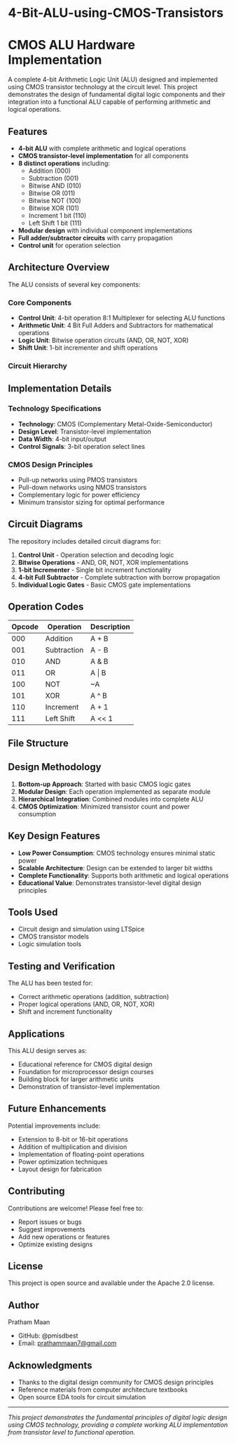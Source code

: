 # 4-Bit-ALU-using-CMOS-Transistors

# CMOS ALU Hardware Implementation

A complete 4-bit Arithmetic Logic Unit (ALU) designed and implemented using CMOS transistor technology at the circuit level. This project demonstrates the design of fundamental digital logic components and their integration into a functional ALU capable of performing arithmetic and logical operations.

## Features

- **4-bit ALU** with complete arithmetic and logical operations
- **CMOS transistor-level implementation** for all components
- **8 distinct operations** including:
  - Addition (000)
  - Subtraction (001) 
  - Bitwise AND (010)
  - Bitwise OR (011)
  - Bitwise NOT (100)
  - Bitwise XOR (101)
  - Increment 1 bit (110)
  - Left Shift 1 bit (111)
- **Modular design** with individual component implementations
- **Full adder/subtractor circuits** with carry propagation
- **Control unit** for operation selection

## Architecture Overview

The ALU consists of several key components:

### Core Components
- **Control Unit**: 4-bit operation 8:1 Multiplexer for selecting ALU functions
- **Arithmetic Unit**: 4 Bit Full Adders and Subtractors for mathematical operations
- **Logic Unit**: Bitwise operation circuits (AND, OR, NOT, XOR)
- **Shift Unit**: 1-bit incrementer and shift operations

### Circuit Hierarchy

## Implementation Details

### Technology Specifications
- **Technology**: CMOS (Complementary Metal-Oxide-Semiconductor)
- **Design Level**: Transistor-level implementation
- **Data Width**: 4-bit input/output
- **Control Signals**: 3-bit operation select lines

### CMOS Design Principles
- Pull-up networks using PMOS transistors
- Pull-down networks using NMOS transistors
- Complementary logic for power efficiency
- Minimum transistor sizing for optimal performance

## Circuit Diagrams

The repository includes detailed circuit diagrams for:

1. **Control Unit** - Operation selection and decoding logic
2. **Bitwise Operations** - AND, OR, NOT, XOR implementations
3. **1-bit Incrementer** - Single bit increment functionality
4. **4-bit Full Subtractor** - Complete subtraction with borrow propagation
5. **Individual Logic Gates** - Basic CMOS gate implementations

## Operation Codes

| Opcode | Operation | Description |
|--------|-----------|-------------|
| 000 | Addition | A + B |
| 001 | Subtraction | A - B |
| 010 | AND | A & B |
| 011 | OR | A \| B |
| 100 | NOT | ~A |
| 101 | XOR | A ^ B |
| 110 | Increment | A + 1 |
| 111 | Left Shift | A << 1 |

## File Structure


## Design Methodology

1. **Bottom-up Approach**: Started with basic CMOS logic gates
2. **Modular Design**: Each operation implemented as separate module
3. **Hierarchical Integration**: Combined modules into complete ALU
4. **CMOS Optimization**: Minimized transistor count and power consumption

## Key Design Features

- **Low Power Consumption**: CMOS technology ensures minimal static power
- **Scalable Architecture**: Design can be extended to larger bit widths
- **Complete Functionality**: Supports both arithmetic and logical operations
- **Educational Value**: Demonstrates transistor-level digital design principles


## Tools Used

- Circuit design and simulation using LTSpice
- CMOS transistor models
- Logic simulation tools

## Testing and Verification

The ALU has been tested for:
- Correct arithmetic operations (addition, subtraction)
- Proper logical operations (AND, OR, NOT, XOR)
- Shift and increment functionality

## Applications

This ALU design serves as:
- Educational reference for CMOS digital design
- Foundation for microprocessor design courses
- Building block for larger arithmetic units
- Demonstration of transistor-level implementation

## Future Enhancements

Potential improvements include:
- Extension to 8-bit or 16-bit operations
- Addition of multiplication and division
- Implementation of floating-point operations
- Power optimization techniques
- Layout design for fabrication

## Contributing

Contributions are welcome! Please feel free to:
- Report issues or bugs
- Suggest improvements
- Add new operations or features
- Optimize existing designs

## License

This project is open source and available under the Apache 2.0 license.

## Author

Pratham Maan
- GitHub: @pmisdbest
- Email: prathammaan7@gmail.com

## Acknowledgments

- Thanks to the digital design community for CMOS design principles
- Reference materials from computer architecture textbooks
- Open source EDA tools for circuit simulation

---

*This project demonstrates the fundamental principles of digital logic design using CMOS technology, providing a complete working ALU implementation from transistor level to functional operation.*
